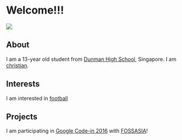 <!DOCTYPE html>
<html><head>
    <link rel="stylesheet" href="style.css">
    <title>Zachary's Portfolio</title>
  </head>
  <body>
    <h1>Welcome!!!</h1>
    <img src="https://www.facebook.com/photo.php?fbid=101607199887696&set=a.128516427196773.18905.100001152490198&type=3&theater">
    <h2>About</h2>
    <p>I am a 13-year old student from <a href="http://www.dunmanhigh.moe.edu.sg">Dunman High School</a>, Singapore. I am <a href="http://www.trinity.net/IGNYTE//">christian</a>.</p>
    <h2>Interests</h2>
    <p>I am interested in <a href="http://www.arsenal.com/home">football</a></p>
    <h2>Projects</h2>
    <p>I am participating in <a href="https://developers.google.com/open-source/gci/">Google Code-in 2016</a> with <a href="http://fossasia.org">FOSSASIA</a>!</p>
</body>
</html>
